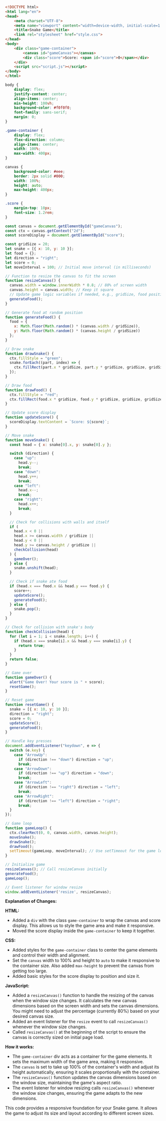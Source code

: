 ```html
<!DOCTYPE html>
<html lang="en">
<head>
    <meta charset="UTF-8">
    <meta name="viewport" content="width=device-width, initial-scale=1.0">
    <title>Snake Game</title>
    <link rel="stylesheet" href="style.css">
</head>
<body>
    <div class="game-container">
        <canvas id="gameCanvas"></canvas>
        <div class="score">Score: <span id="score">0</span></div>
    </div>
    <script src="script.js"></script>
</body>
</html>
```

```css
body {
    display: flex;
    justify-content: center;
    align-items: center;
    min-height: 100vh;
    background-color: #f0f0f0;
    font-family: sans-serif;
    margin: 0;
}

.game-container {
    display: flex;
    flex-direction: column;
    align-items: center;
    width: 100%;
    max-width: 400px;
}

canvas {
    background-color: #eee;
    border: 2px solid #000;
    width: 100%;
    height: auto;
    max-height: 400px;
}

.score {
    margin-top: 10px;
    font-size: 1.2rem;
}
```

```javascript
const canvas = document.getElementById("gameCanvas");
const ctx = canvas.getContext("2d");
const scoreDisplay = document.getElementById("score");

const gridSize = 20;
let snake = [{ x: 10, y: 10 }];
let food = {};
let direction = "right";
let score = 0;
let moveInterval = 100; // Initial move interval (in milliseconds)

// Function to resize the canvas to fit the screen
function resizeCanvas() {
  canvas.width = window.innerWidth * 0.8; // 80% of screen width
  canvas.height = canvas.width; // Keep it square
  // Update game logic variables if needed, e.g., gridSize, food position
  generateFood();
}

// Generate food at random position
function generateFood() {
  food = {
    x: Math.floor(Math.random() * (canvas.width / gridSize)),
    y: Math.floor(Math.random() * (canvas.height / gridSize))
  };
}

// Draw snake
function drawSnake() {
  ctx.fillStyle = "green";
  snake.forEach((part, index) => {
    ctx.fillRect(part.x * gridSize, part.y * gridSize, gridSize, gridSize);
  });
}

// Draw food
function drawFood() {
  ctx.fillStyle = "red";
  ctx.fillRect(food.x * gridSize, food.y * gridSize, gridSize, gridSize);
}

// Update score display
function updateScore() {
  scoreDisplay.textContent = `Score: ${score}`;
}

// Move snake
function moveSnake() {
  const head = { x: snake[0].x, y: snake[0].y };

  switch (direction) {
    case "up":
      head.y--;
      break;
    case "down":
      head.y++;
      break;
    case "left":
      head.x--;
      break;
    case "right":
      head.x++;
      break;
  }

  // Check for collisions with walls and itself
  if (
    head.x < 0 ||
    head.x >= canvas.width / gridSize ||
    head.y < 0 ||
    head.y >= canvas.height / gridSize ||
    checkCollision(head)
  ) {
    gameOver();
  } else {
    snake.unshift(head);
  }

  // Check if snake ate food
  if (head.x === food.x && head.y === food.y) {
    score++;
    updateScore();
    generateFood();
  } else {
    snake.pop();
  }
}

// Check for collision with snake's body
function checkCollision(head) {
  for (let i = 1; i < snake.length; i++) {
    if (head.x === snake[i].x && head.y === snake[i].y) {
      return true;
    }
  }
  return false;
}

// Game over
function gameOver() {
  alert("Game Over! Your score is " + score);
  resetGame();
}

// Reset game
function resetGame() {
  snake = [{ x: 10, y: 10 }];
  direction = "right";
  score = 0;
  updateScore();
  generateFood();
}

// Handle key presses
document.addEventListener("keydown", e => {
  switch (e.key) {
    case "ArrowUp":
      if (direction !== "down") direction = "up";
      break;
    case "ArrowDown":
      if (direction !== "up") direction = "down";
      break;
    case "ArrowLeft":
      if (direction !== "right") direction = "left";
      break;
    case "ArrowRight":
      if (direction !== "left") direction = "right";
      break;
  }
});

// Game loop
function gameLoop() {
  ctx.clearRect(0, 0, canvas.width, canvas.height);
  moveSnake();
  drawSnake();
  drawFood();
  setTimeout(gameLoop, moveInterval); // Use setTimeout for the game loop
}

// Initialize game
resizeCanvas(); // Call resizeCanvas initially
generateFood();
gameLoop();

// Event listener for window resize
window.addEventListener('resize', resizeCanvas);
```

**Explanation of Changes:**

**HTML:**
- Added a `div` with the class `game-container` to wrap the canvas and score display. This allows us to style the game area and make it responsive.
- Moved the score display inside the `game-container` to keep it together.

**CSS:**
- Added styles for the `game-container` class to center the game elements and control their width and alignment.
- Set the `canvas` width to 100% and height to `auto` to make it responsive to the container size. Also added `max-height` to prevent the canvas from getting too large.
- Added basic styles for the score display to position and size it.

**JavaScript:**
- Added a `resizeCanvas()` function to handle the resizing of the canvas when the window size changes. It calculates the new canvas dimensions based on the screen width and sets the canvas dimensions. You might need to adjust the percentage (currently 80%) based on your desired canvas size.
- Added an event listener for the `resize` event to call `resizeCanvas()` whenever the window size changes.
- Called `resizeCanvas()` at the beginning of the script to ensure the canvas is correctly sized on initial page load.

**How it works:**

- The `game-container` div acts as a container for the game elements. It sets the maximum width of the game area, making it responsive.
- The `canvas` is set to take up 100% of the container's width and adjust its height automatically, ensuring it scales proportionally with the container.
- The `resizeCanvas()` function updates the canvas dimensions based on the window size, maintaining the game's aspect ratio.
- The event listener for window resizing calls `resizeCanvas()` whenever the window size changes, ensuring the game adapts to the new dimensions.

This code provides a responsive foundation for your Snake game. It allows the game to adjust its size and layout according to different screen sizes.
